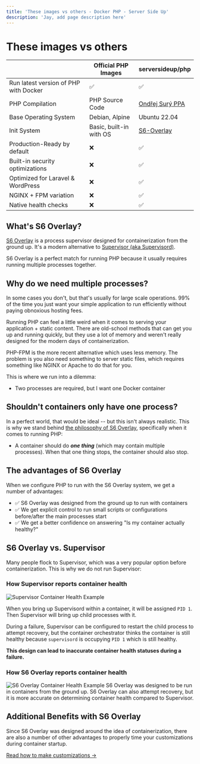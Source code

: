 ```yaml
---
title: 'These images vs others - Docker PHP - Server Side Up'
description: 'Jay, add page description here'
---
```


# These images vs others

| | **Official PHP Images** |**serversideup/php** |
|-------------------------|-------------------------|---------------------|
| Run latest version of PHP with Docker | ✅ | ✅ |
| PHP Compilation | PHP Source Code | [Ondřej Surý PPA](https://launchpad.net/~ondrej/+archive/ubuntu/php/+packages) |
Base Operating System | Debian, Alpine | Ubuntu 22.04 |
Init System | Basic, built-in with OS | [S6-Overlay](https://github.com/just-containers/s6-overlay) |
| Production-Ready by default| ❌ | ✅ |
| Built-in security optimizations | ❌ | ✅ |
Optimized for Laravel & WordPress| ❌ | ✅ |
NGINX + FPM variation| ❌ | ✅ |
Native health checks | ❌ | ✅ |

## What's S6 Overlay?
[S6 Overlay](https://github.com/just-containers/s6-overlay) is a process supervisor designed for containerization from the ground up. It's a modern alternative to [Supervisor (aka Supervisord)](https://supervisord.org/).

S6 Overlay is a perfect match for running PHP because it usually requires running multiple processes together.

## Why do we need multiple processes?
In some cases you don't, but that's usually for large scale operations. 99% of the time you just want your simple application to run efficiently without paying obnoxious hosting fees.

Running PHP can feel a little weird when it comes to serving your application + static content. There are old-school methods that can get you up and running quickly, but they use a lot of memory and weren't really designed for the modern days of containerization.

PHP-FPM is the more recent alternative which uses less memory. The problem is you also need something to server static files, which requires something like NGINX or Apache to do that for you.

This is where we run into a dilemma:
- Two processes are required, but I want one Docker container

## Shouldn't containers only have one process?
In a perfect world, that would be ideal -- but this isn't always realistic. This is why we stand behind [the philosophy of S6 Overlay](https://github.com/just-containers/s6-overlay#the-docker-way), specifically when it comes to running PHP:

- A container should do ***one thing*** (which may contain multiple processes). When that one thing stops, the container should also stop. 

## The advantages of S6 Overlay
When we configure PHP to run with the S6 Overlay system, we get a number of advantages:

- ✅ S6 Overlay was designed from the ground up to run with containers
- ✅ We get explicit control to run small scripts or configurations before/after the main processes start
- ✅ We get a better confidence on answering "Is my container actually healthy?"

## S6 Overlay vs. Supervisor
Many people flock to Supervisor, which was a very popular option before containerization. This is why we do not run Supervisor:

### How Supervisor reports container health
![Supervisor Container Health Example](/images/docs/supervisor-container.svg)

When you bring up Supervisord within a container, it will be assigned `PID 1`. Then Supervisor will bring up child processes with it.

During a failure, Supervisor can be configured to restart the child process to attempt recovery, but the container orchestrator thinks the container is still healthy because `supervisord` is occupying `PID 1` which is still healthy.

**This design can lead to inaccurate container health statuses during a failure.**

### How S6 Overlay reports container health
![S6 Overlay Container Health Example](/images/docs/s6-overlay-container.svg)
S6 Overlay was designed to be run in containers from the ground up. S6 Overlay can also attempt recovery, but it is more accurate on determining container health compared to Supervisor.

## Additional Benefits with S6 Overlay
Since S6 Overlay was designed around the idea of containerization, there are also a number of other advantages to properly time your customizations during container startup.

[Read how to make customizations →](/docs/guide/customizing-the-image)